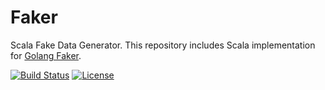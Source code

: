 # Faker

Scala Fake Data Generator. This repository includes Scala implementation for [Golang Faker](https://github.com/bxcodec/faker).

[![Build Status](https://travis-ci.org/stevenchen3/scala-faker.svg?branch=master)](https://travis-ci.org/stevenchen3/scala-faker)
[![License](https://img.shields.io/github/license/mashape/apistatus.svg)](https://github.com/stevenchen3/faker/blob/master/LICENSE)

